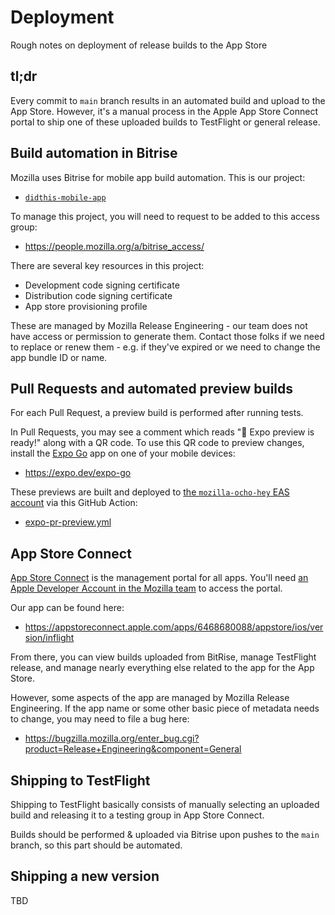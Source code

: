 # Deployment

Rough notes on deployment of release builds to the App Store

## tl;dr

Every commit to `main` branch results in an automated build and upload to the App Store. However, it's a manual process in the Apple App Store Connect portal to ship one of these uploaded builds to TestFlight or general release.

## Build automation in Bitrise

Mozilla uses Bitrise for mobile app build automation. This is our project:

- [`didthis-mobile-app`](https://app.bitrise.io/app/bc74a6b9-24d1-4f43-bdc6-f734bc7311ad)

To manage this project, you will need to request to be added to this access group:

- https://people.mozilla.org/a/bitrise_access/

There are several key resources in this project:

- Development code signing certificate
- Distribution code signing certificate
- App store provisioning profile

These are managed by Mozilla Release Engineering - our team does not have access or permission to generate them. Contact those folks if we need to replace or renew them - e.g. if they've expired or we need to change the app bundle ID or name.

## Pull Requests and automated preview builds

For each Pull Request, a preview build is performed after running tests.

In Pull Requests, you may see a comment which reads "🚀 Expo preview is ready!" along with a QR code. To use this QR code to preview changes, install the [Expo Go](https://expo.dev/expo-go) app on one of your mobile devices:

- https://expo.dev/expo-go

These previews are built and deployed to [the `mozilla-ocho-hey` EAS account](https://expo.dev/accounts/mozilla-ocho-h3y) via this GitHub Action:

- [expo-pr-preview.yml](../.github/workflows/expo-pr-preview.yml)


## App Store Connect

[App Store Connect](https://appstoreconnect.apple.com/) is the management portal for all apps. You'll need [an Apple Developer Account in the Mozilla team](./development.md) to access the portal.

Our app can be found here:

- https://appstoreconnect.apple.com/apps/6468680088/appstore/ios/version/inflight

From there, you can view builds uploaded from BitRise, manage TestFlight release, and manage nearly everything else related to the app for the App Store.

However, some aspects of the app are managed by Mozilla Release Engineering. If the app name or some other basic piece of metadata needs to change, you may need to file a bug here:

- https://bugzilla.mozilla.org/enter_bug.cgi?product=Release+Engineering&component=General

## Shipping to TestFlight

Shipping to TestFlight basically consists of manually selecting an uploaded build and releasing it to a testing group in App Store Connect.

Builds should be performed & uploaded via Bitrise upon pushes to the `main` branch, so this part should be automated.

## Shipping a new version

TBD